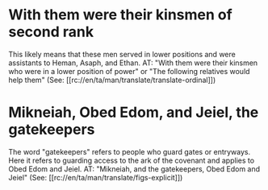 # With them were their kinsmen of second rank

This likely means that these men served in lower positions and were assistants to Heman, Asaph, and Ethan. AT: "With them were their kinsmen who were in a lower position of power" or "The following relatives would help them" (See: [[rc://en/ta/man/translate/translate-ordinal]])

# Mikneiah, Obed Edom, and Jeiel, the gatekeepers

The word "gatekeepers" refers to people who guard gates or entryways. Here it refers to guarding access to the ark of the covenant and applies to Obed Edom and Jeiel. AT: "Mikneiah, and the gatekeepers, Obed Edom and Jeiel" (See: [[rc://en/ta/man/translate/figs-explicit]])

